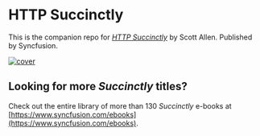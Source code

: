 # HTTP Succinctly
This is the companion repo for [*HTTP Succinctly*](https://www.syncfusion.com/ebooks/http) by Scott Allen. Published by Syncfusion.

[![cover](https://github.com/SyncfusionSuccinctlyE-Books/HTTP-Succinctly/blob/master/cover.png)](https://www.syncfusion.com/ebooks/http)

## Looking for more _Succinctly_ titles?

Check out the entire library of more than 130 _Succinctly_ e-books at [https://www.syncfusion.com/ebooks](https://www.syncfusion.com/ebooks).
